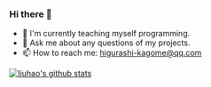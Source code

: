 ### Hi there 👋

- 🌱 I'm currently teaching myself programming.
- 💬 Ask me about any questions of my projects.
- 📫 How to reach me: higurashi-kagome@qq.com

[![liuhao's github stats](https://github-readme-stats.vercel.app/api?username=liuhao326&theme=dracula&show_icons=true&hide=contribs)](https://github.com/liuhao326)

<!--
**liuhao326/liuhao326** is a ✨ _special_ ✨ repository because its `README.md` (this file) appears on your GitHub profile.

Here are some ideas to get you started:

- 🔭 I’m currently working on ...
- 🌱 I’m currently learning ...
- 👯 I’m looking to collaborate on ...
- 🤔 I’m looking for help with ...
- 💬 Ask me about ...
- 📫 How to reach me: ...
- 😄 Pronouns: ...
- ⚡ Fun fact: ...

[![Top Langs](https://github-readme-stats.vercel.app/api/top-langs/?username=liuhao326&layout=compact&theme=dracula)](https://github.com/anuraghazra/github-readme-stats)

[![wereader](https://github-readme-stats.vercel.app/api/pin/?username=liuhao326&repo=wereader&theme=dracula)](https://github.com/liuhao326/wereader)
[![pythontools](https://github-readme-stats.vercel.app/api/pin/?username=liuhao326&repo=pythontools&theme=dracula)](https://github.com/liuhao326/pythontools)
-->
